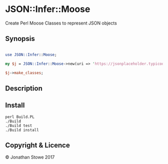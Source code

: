 # JSON::Infer::Moose

Create Perl Moose Classes to represent JSON objects

## Synopsis

```perl

use JSON::Infer::Moose;

my $j = JSON::Infer::Moose->new(uri => 'https://jsonplaceholder.typicode.com/users', class_name => 'Users');

$j->make_classes;

```

## Description


## Install

	perl Build.PL
	./Build
	./Build test
	./Build install

## Copyright & Licence

© Jonathan Stowe 2017
